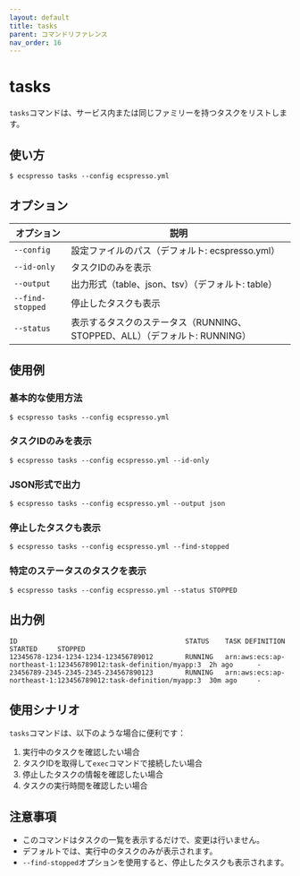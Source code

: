 ```yaml
---
layout: default
title: tasks
parent: コマンドリファレンス
nav_order: 16
---
```


# tasks

`tasks`コマンドは、サービス内または同じファミリーを持つタスクをリストします。

## 使い方

```console
$ ecspresso tasks --config ecspresso.yml
```

## オプション

| オプション | 説明 |
|------------|------|
| `--config` | 設定ファイルのパス（デフォルト: ecspresso.yml） |
| `--id-only` | タスクIDのみを表示 |
| `--output` | 出力形式（table、json、tsv）（デフォルト: table） |
| `--find-stopped` | 停止したタスクも表示 |
| `--status` | 表示するタスクのステータス（RUNNING、STOPPED、ALL）（デフォルト: RUNNING） |

## 使用例

### 基本的な使用方法

```console
$ ecspresso tasks --config ecspresso.yml
```

### タスクIDのみを表示

```console
$ ecspresso tasks --config ecspresso.yml --id-only
```

### JSON形式で出力

```console
$ ecspresso tasks --config ecspresso.yml --output json
```

### 停止したタスクも表示

```console
$ ecspresso tasks --config ecspresso.yml --find-stopped
```

### 特定のステータスのタスクを表示

```console
$ ecspresso tasks --config ecspresso.yml --status STOPPED
```

## 出力例

```
ID                                          STATUS    TASK DEFINITION                                                 STARTED     STOPPED
12345678-1234-1234-1234-123456789012        RUNNING   arn:aws:ecs:ap-northeast-1:123456789012:task-definition/myapp:3  2h ago      -
23456789-2345-2345-2345-234567890123        RUNNING   arn:aws:ecs:ap-northeast-1:123456789012:task-definition/myapp:3  30m ago     -
```

## 使用シナリオ

`tasks`コマンドは、以下のような場合に便利です：

1. 実行中のタスクを確認したい場合
2. タスクIDを取得して`exec`コマンドで接続したい場合
3. 停止したタスクの情報を確認したい場合
4. タスクの実行時間を確認したい場合

## 注意事項

- このコマンドはタスクの一覧を表示するだけで、変更は行いません。
- デフォルトでは、実行中のタスクのみが表示されます。
- `--find-stopped`オプションを使用すると、停止したタスクも表示されます。
